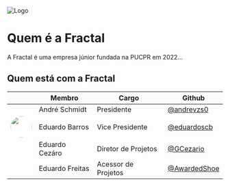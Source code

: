 
![Logo](https://i.imgur.com/ZF3v4mk.png)

# Quem é a Fractal
A Fractal é uma empresa júnior fundada na PUCPR em 2022...

## Quem está com a Fractal

| | Membro           | Cargo                                                     | Github |
|-| -----------------| ----------------------------------------------------------------|-------|
| |André Schmidt       | Presidente |[@andrevzs0](https://www.github.com/andrevzs0)       |      
|<img src="https://i.imgur.com/99sVJHa.jpeg" width="50px" height="50px" style="border-radius: 200px"/> |Eduardo Barros      | Vice Presidente|[@eduardoscb](https://www.github.com/eduardoscb)      |      
| |Eduardo Cezáro       | Diretor de Projetos |[@GCezario](https://www.github.com/GCezario)    |      
| |Eduardo Freitas      | Acessor de Projetos | [@AwardedShoe](https://www.github.com/AwardedShoe)      |      

